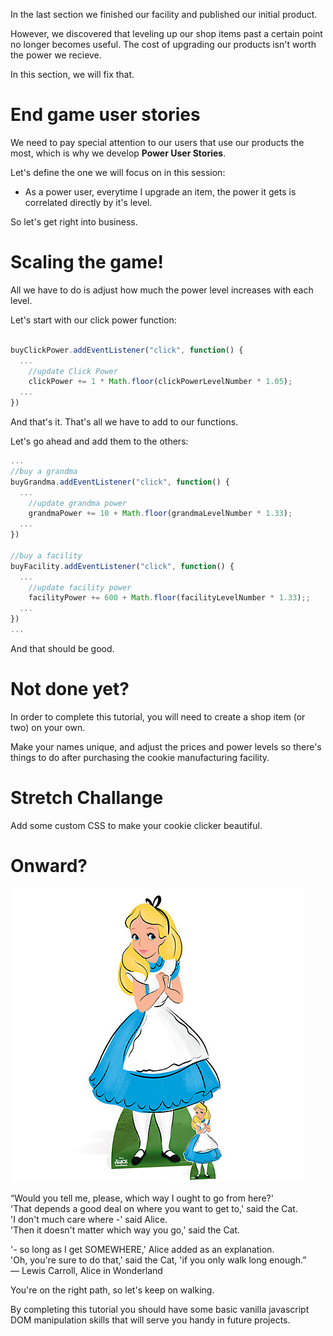 In the last section we finished our facility and published our initial product.

However, we discovered that leveling up our shop items past a certain point no longer becomes useful. The cost of upgrading our products isn't worth the power we recieve.

In this section, we will fix that.

# End game user stories
We need to pay special attention to our users that use our products the most, which is why we develop **Power User Stories**.

Let's define the one we will focus on in this session:

- As a power user, everytime I upgrade an item, the power it gets is correlated directly by it's level.

So let's get right into business.

# Scaling the game!

All we have to do is adjust how much the power level increases with each level.

Let's start with our click power function:

```js

buyClickPower.addEventListener("click", function() {
  ...
    //update Click Power
    clickPower += 1 * Math.floor(clickPowerLevelNumber * 1.05);
  ...  
})

```
And that's it. That's all we have to add to our functions.

Let's go ahead and add them to the others:

```js
...
//buy a grandma
buyGrandma.addEventListener("click", function() {
  ...
    //update grandma power
    grandmaPower += 10 + Math.floor(grandmaLevelNumber * 1.33);
  ...
})

//buy a facility
buyFacility.addEventListener("click", function() {
  ...
    //update facility power
    facilityPower += 600 + Math.floor(facilityLevelNumber * 1.33);;
  ...
})
...

```

And that should be good.

# Not done yet?
In order to complete this tutorial, you will need to create a shop item (or two) on your own.

Make your names unique, and adjust the prices and power levels so there's things to do after purchasing the cookie manufacturing facility.

# Stretch Challange
Add some custom CSS to make your cookie clicker beautiful.

# Onward?

![Alice in Wonderland](assets/alice.jpeg "Alice in Wonderland")

“Would you tell me, please, which way I ought to go from here?'  
'That depends a good deal on where you want to get to,' said the Cat.  
'I don't much care where -' said Alice.  
'Then it doesn't matter which way you go,' said the Cat.  

'- so long as I get SOMEWHERE,' Alice added as an explanation.  
'Oh, you're sure to do that,' said the Cat, 'if you only walk long enough.”  
― Lewis Carroll, Alice in Wonderland  

You're on the right path, so let's keep on walking.

By completing this tutorial you should have some basic vanilla javascript DOM manipulation skills that will serve you handy in future projects.

